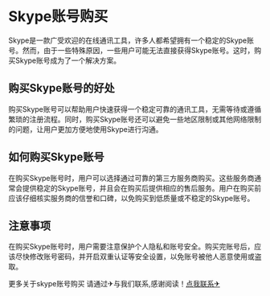 # Skype账号购买

Skype是一款广受欢迎的在线通讯工具，许多人都希望拥有一个稳定的Skype账号。然而，由于一些特殊原因，一些用户可能无法直接获得Skype账号。这时，购买Skype账号成为了一个解决方案。

## 购买Skype账号的好处

购买Skype账号可以帮助用户快速获得一个稳定可靠的通讯工具，无需等待或遵循繁琐的注册流程。同时，购买Skype账号还可以避免一些地区限制或其他网络限制的问题，让用户更加方便地使用Skype进行沟通。

## 如何购买Skype账号

在购买Skype账号时，用户可以选择通过可靠的第三方服务商购买。这些服务商通常会提供稳定的Skype账号，并且会在购买后提供相应的售后服务。用户在购买前应该仔细核实服务商的信誉和口碑，以免购买到低质量或不稳定的Skype账号。

## 注意事项

在购买Skype账号时，用户需要注意保护个人隐私和账号安全。购买完账号后，应该尽快修改账号密码，并开启双重认证等安全设置，以免账号被他人恶意使用或盗取。

更多关于skype账号购买 请通过✈与我们联系,感谢阅读！[点我联系✈](https://www.G208.com)